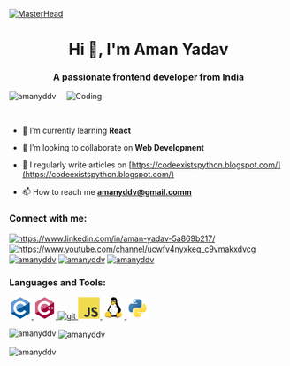 [![MasterHead](https://img.freepik.com/premium-vector/colorful-banner-with-hands-working-computer-different-electronic-gadgets-devices-symbols-programming-software-development-program-coding_198278-4192.jpg?w=1380)](https://github.com/amanyddv)

<h1 align="center">Hi 👋, I'm Aman Yadav</h1>
<h3 align="center">A passionate frontend developer from India</h3>
<img align="right" alt="Coding" width="400" src="https://cdn.dribbble.com/users/1162077/screenshots/3848914/programmer.gif">

<p align="left"> <img src="https://komarev.com/ghpvc/?username=amanyddv&label=Profile%20views&color=0e75b6&style=flat" alt="amanyddv" /> </p>

<p align="left"> <a href="https://twitter.com/" target="blank"><img src="https://img.shields.io/twitter/follow/?logo=twitter&style=for-the-badge" alt="" /></a> </p>

- 🌱 I’m currently learning **React**

- 👯 I’m looking to collaborate on **Web Development**

- 📝 I regularly write articles on [https://codeexistspython.blogspot.com/](https://codeexistspython.blogspot.com/)

- 📫 How to reach me **amanyddv@gmail.comm**

<h3 align="left">Connect with me:</h3>
<p align="left">
<a href="https://www.linkedin.com/in/aman-yadav-5a869b217/" target="blank"><img align="center" src="https://raw.githubusercontent.com/rahuldkjain/github-profile-readme-generator/master/src/images/icons/Social/linked-in-alt.svg" alt="https://www.linkedin.com/in/aman-yadav-5a869b217/" height="30" width="40" /></a>
<a href="https://www.youtube.com/channel/UCWfv4NYXkeq_c9VmaKXdVCg" target="blank"><img align="center" src="https://raw.githubusercontent.com/rahuldkjain/github-profile-readme-generator/master/src/images/icons/Social/youtube.svg" alt="https://www.youtube.com/channel/ucwfv4nyxkeq_c9vmakxdvcg" height="30" width="40" /></a>
<a href="https://www.hackerrank.com/amanyddv" target="blank"><img align="center" src="https://raw.githubusercontent.com/rahuldkjain/github-profile-readme-generator/master/src/images/icons/Social/hackerrank.svg" alt="amanyddv" height="30" width="40" /></a>
<a href="https://codeforces.com/profile/amanyddv" target="blank"><img align="center" src="https://raw.githubusercontent.com/rahuldkjain/github-profile-readme-generator/master/src/images/icons/Social/codeforces.svg" alt="amanyddv" height="30" width="40" /></a>
<a href="https://www.leetcode.com/amanyddv" target="blank"><img align="center" src="https://raw.githubusercontent.com/rahuldkjain/github-profile-readme-generator/master/src/images/icons/Social/leet-code.svg" alt="amanyddv" height="30" width="40" /></a>
</p>

<h3 align="left">Languages and Tools:</h3>
<p align="left"> <a href="https://www.cprogramming.com/" target="_blank" rel="noreferrer"> <img src="https://raw.githubusercontent.com/devicons/devicon/master/icons/c/c-original.svg" alt="c" width="40" height="40"/> </a> <a href="https://www.w3schools.com/cpp/" target="_blank" rel="noreferrer"> <img src="https://raw.githubusercontent.com/devicons/devicon/master/icons/cplusplus/cplusplus-original.svg" alt="cplusplus" width="40" height="40"/> </a> <a href="https://git-scm.com/" target="_blank" rel="noreferrer"> <img src="https://www.vectorlogo.zone/logos/git-scm/git-scm-icon.svg" alt="git" width="40" height="40"/> </a> <a href="https://developer.mozilla.org/en-US/docs/Web/JavaScript" target="_blank" rel="noreferrer"> <img src="https://raw.githubusercontent.com/devicons/devicon/master/icons/javascript/javascript-original.svg" alt="javascript" width="40" height="40"/> </a> <a href="https://www.linux.org/" target="_blank" rel="noreferrer"> <img src="https://raw.githubusercontent.com/devicons/devicon/master/icons/linux/linux-original.svg" alt="linux" width="40" height="40"/> </a> <a href="https://www.python.org" target="_blank" rel="noreferrer"> <img src="https://raw.githubusercontent.com/devicons/devicon/master/icons/python/python-original.svg" alt="python" width="40" height="40"/> </a> </p>

<p><img align="left" src="https://github-readme-stats.vercel.app/api/top-langs?username=amanyddv&show_icons=true&locale=en&layout=compact" alt="amanyddv" /></p>

<p>&nbsp;<img align="center" src="https://github-readme-stats.vercel.app/api?username=amanyddv&show_icons=true&locale=en" alt="amanyddv" /></p>

<p><img align="center" src="https://github-readme-streak-stats.herokuapp.com/?user=amanyddv&" alt="amanyddv" /></p>
